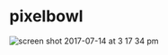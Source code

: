 # pixelbowl
![screen shot 2017-07-14 at 3 17 34 pm](https://user-images.githubusercontent.com/19265196/28207523-a29f2dba-68a7-11e7-9768-223d186122a1.png)
